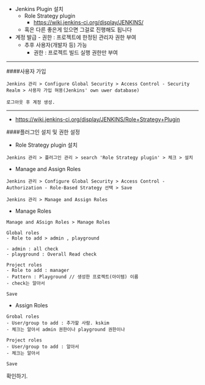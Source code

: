 - Jenkins Plugin 설치
    - Role Strategy plugin
        - https://wiki.jenkins-ci.org/display/JENKINS/
    - 혹은 다른 좋은게 있으면 그걸로 진행해도 됩니다
- 계정 발급
        - 권한 : 프로젝트에 한정된 관리자 권한 부여
    - 추후 사용자(개발자 등) 가능
        - 권한 : 프로젝트 빌드 실행 권한만 부여

---
####사용자 가입
```
Jenkins 관리 > Configure Global Security > Access Control - Security Realm > 사용자 가입 혀용(Jenkins' own uwer database)

로그아웃 후 계정 생성.
```

---

- https://wiki.jenkins-ci.org/display/JENKINS/Role+Strategy+Plugin


####플러그인 설치 및 권한 설정
- Role Strategy plugin 설치
```
Jenkins 관리 > 플러그인 관리 > search 'Role Strategy plugin' > 체크 > 설치
```

- Manage and Assign Roles
```
Jenkins 관리 > Configure Global Security > Access Control - Authorization - Role-Based Strategy 선택 > Save

Jenkins 관리 > Manage and Assign Roles
```

- Manage Roles
```
Manage and ASsign Roles > Manage Roles

Global roles
- Role to add > admin , playground

- admin : all check
- playground : Overall Read check

Project roles
- Role to add : manager
- Pattern : Playground // 생성한 프로젝트(아이템) 이름
- check는 알아서

Save
```

- Assign Roles
```
Grobal roles
- User/group to add : 추가할 사람. kskim
- 체크는 알아서 admin 권한이나 playground 권한이나

Project roles
- User/group to add : 알아서
- 체크는 알아서

Save
```
확인하기.

